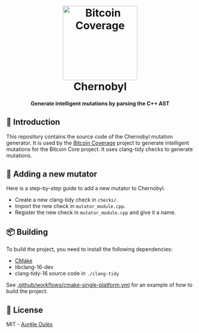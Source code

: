 <h1 align="center">
  <br>
  <a href="https://btc-coverage.aureleoules.com"><img src="https://github.com/bitcoin-coverage/core/raw/master/docs/assets/logo.png" alt="Bitcoin Coverage" width="200"></a>
  <br>
    Chernobyl 
  <br>
</h1>

<h4 align="center">Generate intelligent mutations by parsing the C++ AST</h4>

## 📖 Introduction
This repository contains the source code of the Chernobyl mutation generator. It is used by the [Bitcoin Coverage](https://btc-coverage.aureleoules.com) project to generate intelligent mutations for the Bitcoin Core project.
It uses clang-tidy checks to generate mutations.

## 🚀 Adding a new mutator
Here is a step-by-step guide to add a new mutator to Chernobyl.

* Create a new clang-tidy check in `checks/`.
* Import the new check in `mutator_module.cpp`.
* Register the new check in `mutator_module.cpp` and give it a name.

## 📦 Building
To build the project, you need to install the following dependencies:
* [CMake](https://cmake.org/)
* libclang-16-dev
* clang-tidy-16 source code in `./clang-tidy`

See [.github/workflows/cmake-single-platform.yml](./.github/workflows/cmake-single-platform.yml) for an example of how to build the project.



## 📝 License

MIT - [Aurèle Oulès](https://github.com/aureleoules)